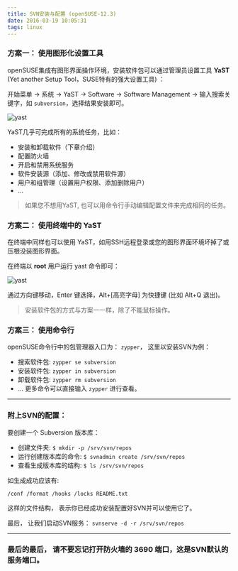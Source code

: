 ```yaml
---
title: SVN安装与配置 (openSUSE-12.3)
date: 2016-03-19 10:05:31
tags: linux
---
```

### 方案一： 使用图形化设置工具
openSUSE集成有图形界面操作环境，安装软件包可以通过管理员设置工具 **YaST** (Yet another Setup Tool，SUSE特有的强大设置工具) ：

开始菜单 -> 系统 -> YaST -> Software -> Software Management -> 输入搜索关键字，如 `subversion`，选择结果安装即可。

![yast][1]

YaST几乎可完成所有的系统任务，比如：

* 安装和卸载软件（下章介绍）
* 配置防火墙
* 开启和禁用系统服务
* 软件安装源（添加、修改或禁用软件源）
* 用户和组管理（设置用户权限、添加删除用户）
* ...

> 如果您不想用YaST, 也可以用命令行手动编辑配置文件来完成相同的任务。

<!-- more -->

### 方案二： 使用终端中的 YaST
在终端中同样也可以使用 YaST，如用SSH远程登录或您的图形界面环境坏掉了或压根没装图形界面。

在终端以 **root** 用户运行 yast 命令即可：

![yast][2]

通过方向键移动，Enter 键选择，Alt+[高亮字母] 为快捷键 (比如 Alt+Q 退出)。

> 安装软件包的方式与方案一一样，除了不能鼠标操作。

### 方案三： 使用命令行
openSUSE命令行中的包管理器入口为： `zypper`， 这里以安装SVN为例：

* 搜索软件包: `zypper se subversion`
* 安装软件包: `zypper in subversion`
* 卸载软件包: `zypper rm subversion`
* ...
更多命令可以直接输入 `zypper` 进行查看。

---
### 附上SVN的配置：
要创建一个 Subversion 版本库：

* 创建文件夹:
    `$ mkdir -p /srv/svn/repos`
* 运行创建版本库的命令:
    `$ svnadmin create /srv/svn/repos`
* 查看生成版本库的结构:
    `$ ls /srv/svn/repos`

如生成成功应该有:
```
/conf /format /hooks /locks README.txt
```
这样的文件结构， 表示你已经成功安装配置好SVN并可以使用它了。

最后， 让我们启动SVN服务：
`svnserve -d -r /srv/svn/repos`

---

### 最后的最后， 请不要忘记打开防火墙的 **3690** 端口，这是SVN默认的服务端口。


  [1]: https://lug.ustc.edu.cn/sites/opensuse-guide/images/screenshots/yast-controlcenter.png
  [2]: https://lug.ustc.edu.cn/sites/opensuse-guide/images/screenshots/yast-ncurses.png